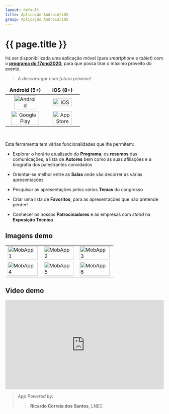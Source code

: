 ```yaml
---
layout: default
title: Aplicação Android/iOS 
group: Aplicação Android/iOS
---
```


# {{ page.title }}

Irá ser disponibilizada uma aplicação móvel (para *smartphone* e *tablet*) com o [**programa do 17cng2020**]({{site.baseurl}}/program.html), 
para que possa tirar o máximo proveito do evento.

 > <i>A descarregar num futuro próximo!</i><br>

<table class="table table-hover">

  <thead>
    <tr>
      <td align="center">  <strong> Android (5+) </strong></td>
      <td align="center"> <strong> iOS (8+) </strong></td>    
    </tr>
  </thead>
  <tbody>
    <tr >
      <td align="center"><img src="{{site.baseurl}}/images/mobApp/android.png" style="width:80%; max-width: 200px; height: auto" title="Android" alt="Android"> </td>
      <td align="center"><img src="{{site.baseurl}}/images/mobApp/apple_iOS.png"     style="width:80%; max-width: 250px; height: auto" title="iOS"     alt="iOS">     </td>
    </tr>
    <tr>
      <td align="center">  <a href="https://play.google.com/store/apps"><img src="{{site.baseurl}}/images/mobApp/googleplay.png" style="width:89%; max-width: 250px; height: auto" title="Google Play" alt="Google Play"> </a></td>
      <td align="center">  <a href="https://apps.apple.com"><img  src="{{site.baseurl}}/images/mobApp/appstore.png" style="width:80%; max-width: 250px; height: auto" title="App Store" alt="App Store"> </a></td>
    </tr>

  </tbody>
</table>

<br>

  Esta ferramenta tem várias funcionalidades que lhe permitem: 
  
 - Explorar o horário atualizado do **Programa**, os **resumos** das comunicações, a lista de **Autores** bem como as suas afiliações e a biografia dos palestrantes convidados

 - Orientar-se melhor entre as **Salas** onde vão decorrer as várias apresentações
 
 - Pesquisar as apresentações pelos vários **Temas** do congresso

 - Criar uma lista de **Favoritos**, para as apresentações que não pretende perder!

 - Conhecer os nossos **Patrocinadores** e as empresas com *stand* na **Exposição Técnica**


## Imagens demo


<table class="table table-hover">
  <tbody>
  <tr>
    <td>  <img src="{{site.baseurl}}/images/mobApp/iphone11_1.jpg" style="width:98%; max-width: 300px; height: auto" title="MobApp 1" alt="MobApp 1"></td>
    <td>  <img  src="{{site.baseurl}}/images/mobApp/iphone11_2.jpg" style="width:98%; max-width: 300px; height: auto" title="MobApp 2" alt="MobApp 2"></td>
    <td>  <img  src="{{site.baseurl}}/images/mobApp/iphone11_3.jpg" style="width:98%; max-width: 300px; height: auto" title="MobApp 3" alt="MobApp 3"></td>
  </tr>
  <tr>
    <td>  <img src="{{site.baseurl}}/images/mobApp/iphone11_4.jpg" style="width:98%; max-width: 300px; height: auto" title="MobApp 4" alt="MobApp 4"></td>
    <td>  <img  src="{{site.baseurl}}/images/mobApp/iphone11_5.jpg" style="width:98%; max-width: 300px; height: auto" title="MobApp 5" alt="MobApp 5"></td>
    <td>  <img  src="{{site.baseurl}}/images/mobApp/iphone11_6.jpg" style="width:98%; max-width: 300px; height: auto" title="MobApp 6" alt="MobApp 6"></td>
  </tr>
    </tbody>
</table>

## Video demo

<div style="position:relative;padding-top:56.25%;">
  <iframe src="https://www.youtube.com/embed/VuYSOchcMcI" frameborder="0" allowfullscreen
    style="position:absolute;top:0;left:0;width:100%;height:100%;"></iframe>
</div>

> <i> App Powered by</i>: 
>> <strong>Ricardo Correia dos Santos</strong>, LNEC